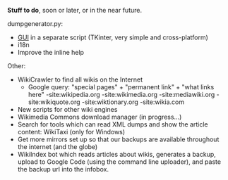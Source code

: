 **Stuff to do**, soon or later, or in the near future.

dumpgenerator.py:
  * [GUI](GUI.md) in a separate script (TKinter, very simple and cross-platform)
  * i18n
  * Improve the inline help

Other:
  * WikiCrawler to find all wikis on the Internet
    * Google query: "special pages" + "permanent link" + "what links here" -site:wikipedia.org -site:wikimedia.org -site:mediawiki.org -site:wikiquote.org -site:wiktionary.org -site:wikia.com
  * New scripts for other wiki engines
  * Wikimedia Commons download manager (in progress...)
  * Search for tools which can read XML dumps and show the article content: WikiTaxi (only for Windows)
  * Get more mirrors set up so that our backups are available throughout the internet (and the globe)
  * WikiIndex bot which reads articles about wikis, generates a backup, upload to Google Code (using the command line uploader), and paste the backup url into the infobox.